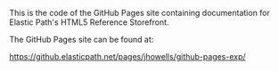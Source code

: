 This is the code of the GitHub Pages site containing documentation for Elastic Path's HTML5 Reference Storefront.

The GitHub Pages site can be found at:

https://github.elasticpath.net/pages/jhowells/github-pages-exp/